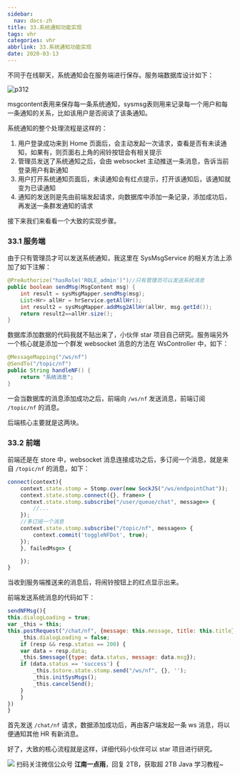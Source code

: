 ```yaml
---
sidebar:
  nav: docs-zh
title: 33.系统通知功能实现
tags: vhr
categories: vhr
abbrlink: 33.系统通知功能实现
date: 2020-03-13
---
```



不同于在线聊天，系统通知会在服务端进行保存。服务端数据库设计如下：

![p312](http://img.itboyhub.com/2020/04/vhr/p312.png)

msgcontent表用来保存每一条系统通知，sysmsg表则用来记录每一个用户和每一条通知的关系，比如该用户是否阅读了该条通知。

系统通知的整个处理流程是这样的：

1. 用户登录成功来到 Home 页面后，会主动发起一次请求，查看是否有未读通知，如果有，则页面右上角的闹铃按钮会有相关提示
2. 管理员发送了系统通知之后，会由 websocket 主动推送一条消息，告诉当前登录用户有新通知
3. 用户打开系统通知页面后，未读通知会有红点提示，打开该通知后，该通知就变为已读通知
4. 通知的发送则是先由前端发起请求，向数据库中添加一条记录，添加成功后，再发送一条群发通知的请求

接下来我们来看看一个大致的实现步骤。

### 33.1 服务端

由于只有管理员才可以发送系统通知，我这里在 SysMsgService 的相关方法上添加了如下注解：

```java
@PreAuthorize("hasRole('ROLE_admin')")//只有管理员可以发送系统消息
public boolean sendMsg(MsgContent msg) {
    int result = sysMsgMapper.sendMsg(msg);
    List<Hr> allHr = hrService.getAllHr();
    int result2 = sysMsgMapper.addMsg2AllHr(allHr, msg.getId());
    return result2==allHr.size();
}
```

数据库添加数据的代码我就不贴出来了，小伙伴 star 项目自己研究。服务端另外一个核心就是添加一个群发 websocket 消息的方法在 WsController 中，如下：

```java
@MessageMapping("/ws/nf")
@SendTo("/topic/nf")
public String handleNF() {
    return "系统消息";
}
```

一会当数据库的消息添加成功之后，前端向 `/ws/nf` 发送消息，前端订阅 `/topic/nf` 的消息。

后端核心主要就是这两块。


### 33.2 前端

前端还是在 store 中，websocket 消息连接成功之后，多订阅一个消息，就是来自 `/topic/nf` 的消息，如下：

```js
connect(context){
    context.state.stomp = Stomp.over(new SockJS("/ws/endpointChat"));
    context.state.stomp.connect({}, frame=> {
    context.state.stomp.subscribe("/user/queue/chat", message=> {
        //...
    });
    //多订阅一个消息
    context.state.stomp.subscribe("/topic/nf", message=> {
        context.commit('toggleNFDot', true);
    });
    }, failedMsg=> {

    });
}
```

当收到服务端推送来的消息后，将闹铃按钮上的红点显示出来。

前端发送系统消息的代码如下： 

```js
sendNFMsg(){
this.dialogLoading = true;
var _this = this;
this.postRequest("/chat/nf", {message: this.message, title: this.title}).then(resp=> {
    _this.dialogLoading = false;
    if (resp && resp.status == 200) {
    var data = resp.data;
    _this.$message({type: data.status, message: data.msg});
    if (data.status == 'success') {
        _this.$store.state.stomp.send("/ws/nf", {}, '');
        _this.initSysMsgs();
        _this.cancelSend();
    }
    }
})
}
```

首先发送 `/chat/nf` 请求，数据添加成功后，再由客户端发起一条 ws 消息，将以便通知其他 HR 有新消息。 

好了，大致的核心流程就是这样，详细代码小伙伴可以 star 项目进行研究。



![](http://img.itboyhub.com//2020/04/vhr/weixin.jpg)
扫码关注微信公众号 **江南一点雨**，回复 2TB，获取超 2TB Java 学习教程~

